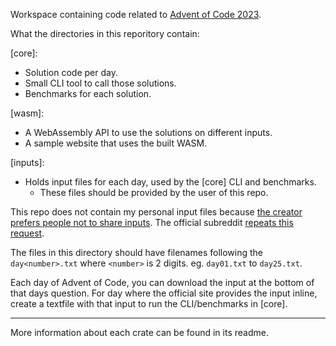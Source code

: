 Workspace containing code related to [Advent of Code 2023](https://adventofcode.com/2023).

What the directories in this reporitory contain:

[core]:
- Solution code per day.
- Small CLI tool to call those solutions.
- Benchmarks for each solution.

[wasm]:
- A WebAssembly API to use the solutions on different inputs.
- A sample website that uses the built WASM.

[inputs]:
- Holds input files for each day, used by the [core] CLI and benchmarks.
    - These files should be provided by the user of this repo.

This repo does not contain my personal input files because [the creator prefers people not to share inputs](https://twitter.com/ericwastl/status/1465805354214830081).
The official subreddit [repeats this request](https://www.reddit.com/r/adventofcode/wiki/faqs/copyright/inputs/).

The files in this directory should have filenames following the `day<number>.txt` where `<number>` is 2 digits.
eg. `day01.txt` to `day25.txt`.

Each day of Advent of Code, you can download the input at the bottom of that days question.
For day where the official site provides the input inline, create a textfile with that input to run the CLI/benchmarks in [core].

---

More information about each crate can be found in its readme.